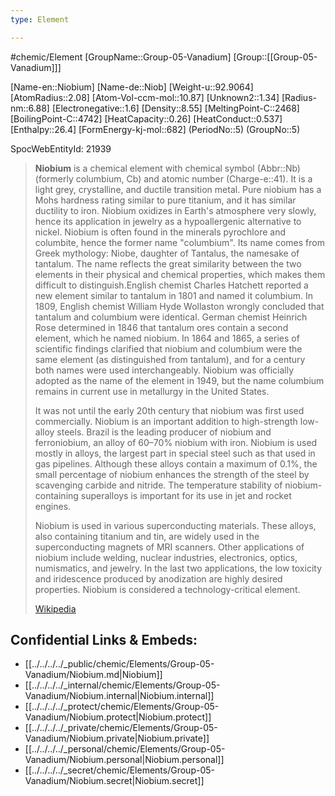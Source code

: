 ```yaml
---
type: Element

---
```

#chemic/Element 
[GroupName::Group-05-Vanadium]
[Group::[[Group-05-Vanadium]]]


[Name-en::Niobium]
[Name-de::Niob]
[Weight-u::92.9064]
[AtomRadius::2.08]
[Atom-Vol-ccm-mol::10.87]
[Unknown2::1.34]
[Radius-nm::6.88]
[Electronegative::1.6]
[Density::8.55]
[MeltingPoint-C::2468]
[BoilingPoint-C::4742]
[HeatCapacity::0.26]
[HeatConduct::0.537]
[Enthalpy::26.4]
[FormEnergy-kj-mol::682]
(PeriodNo::5)
(GroupNo::5)

SpocWebEntityId: 21939

> **Niobium** is a chemical element with chemical symbol (Abbr::Nb) (formerly columbium, Cb) and atomic number (Charge-e::41). It is a light grey, crystalline, and ductile transition metal. Pure niobium has a Mohs hardness rating similar to pure titanium, and it has similar ductility to iron. Niobium oxidizes in Earth's atmosphere very slowly, hence its application in jewelry as a hypoallergenic alternative to nickel. Niobium is often found in the minerals pyrochlore and columbite, hence the former name "columbium". Its name comes from Greek mythology: Niobe, daughter of Tantalus, the namesake of tantalum. The name reflects the great similarity between the two elements in their physical and chemical properties, which makes them difficult to distinguish.English chemist Charles Hatchett reported a new element similar to tantalum in 1801 and named it columbium. In 1809, English chemist William Hyde Wollaston wrongly concluded that tantalum and columbium were identical. German chemist Heinrich Rose determined in 1846 that tantalum ores contain a second element, which he named niobium. In 1864 and 1865, a series of scientific findings clarified that niobium and columbium were the same element (as distinguished from tantalum), and for a century both names were used interchangeably. Niobium was officially adopted as the name of the element in 1949, but the name columbium remains in current use in metallurgy in the United States.
>
> It was not until the early 20th century that niobium was first used commercially. Niobium is an important addition to high-strength low-alloy steels. Brazil is the leading producer of niobium and ferroniobium, an alloy of 60–70% niobium with iron. Niobium is used mostly in alloys, the largest part in special steel such as that used in gas pipelines. Although these alloys contain a maximum of 0.1%, the small percentage of niobium enhances the strength of the steel by scavenging carbide and nitride. The temperature stability of niobium-containing superalloys is important for its use in jet and rocket engines.
>
> Niobium is used in various superconducting materials. These alloys, also containing titanium and tin, are widely used in the superconducting magnets of MRI scanners. Other applications of niobium include welding, nuclear industries, electronics, optics, numismatics, and jewelry. In the last two applications, the low toxicity and iridescence produced by anodization are highly desired properties. Niobium is considered a technology-critical element.
>
> [Wikipedia](https://en.wikipedia.org/wiki/Niobium)


## Confidential Links & Embeds: 
- [[../../../../_public/chemic/Elements/Group-05-Vanadium/Niobium.md|Niobium]] 
- [[../../../../_internal/chemic/Elements/Group-05-Vanadium/Niobium.internal|Niobium.internal]] 
- [[../../../../_protect/chemic/Elements/Group-05-Vanadium/Niobium.protect|Niobium.protect]] 
- [[../../../../_private/chemic/Elements/Group-05-Vanadium/Niobium.private|Niobium.private]] 
- [[../../../../_personal/chemic/Elements/Group-05-Vanadium/Niobium.personal|Niobium.personal]] 
- [[../../../../_secret/chemic/Elements/Group-05-Vanadium/Niobium.secret|Niobium.secret]] 
